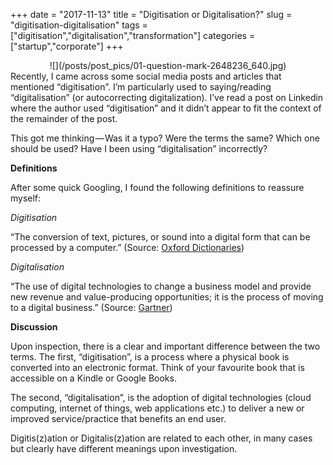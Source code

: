 +++ 
date = "2017-11-13"
title = "Digitisation or Digitalisation?"
slug = "digitisation-digitalisation"
tags = ["digitisation","digitalisation","transformation"]
categories = ["startup","corporate"]
+++
<center>
![](/posts/post_pics/01-question-mark-2648236_640.jpg)
</center>
Recently, I came across some social media posts and articles that mentioned “digitisation”. I’m particularly used to saying/reading “digitalisation” (or autocorrecting digitalization). I’ve read a post on Linkedin where the author used “digitisation” and it didn’t appear to fit the context of the remainder of the post. 

This got me thinking — Was it a typo? Were the terms the same? Which one should be used? Have I been using “digitalisation” incorrectly?

**Definitions**

After some quick Googling, I found the following definitions to reassure myself:

*_Digitisation_*

“The conversion of text, pictures, or sound into a digital form that can be processed by a computer.” (Source: [Oxford Dictionaries](https://en.oxforddictionaries.com/definition/digitization))

*_Digitalisation_*

“The use of digital technologies to change a business model and provide new revenue and value-producing opportunities; it is the process of moving to a digital business.” (Source: [Gartner](https://www.gartner.com/it-glossary/digitalization/))

**Discussion**

Upon inspection, there is a clear and important difference between the two terms. The first, “digitisation”, is a process where a physical book is converted into an electronic format. Think of your favourite book that is accessible on a Kindle or Google Books.

The second, “digitalisation”, is the adoption of digital technologies (cloud computing, internet of things, web applications etc.) to deliver a new or improved service/practice that benefits an end user.

Digitis(z)ation or Digitalis(z)ation are related to each other, in many cases but clearly have different meanings upon investigation.